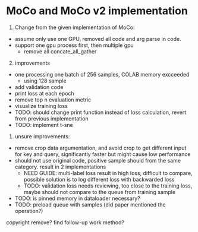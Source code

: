 # MoCo and MoCo v2 implementation

1. Change from the given implementation of MoCo:
  - assume only use one GPU, removed all code and arg parse in code.
  - support one gpu process first, then multiple gpu
    - remove all concate_all_gather
2. improvements
  - one processing one batch of 256 samples, COLAB memory excceeded
    - using 128 sample
  - add validation code
  - print loss at each epoch
  - remove top n evaluation metric
  - visualize training loss
  - TODO: should change print function instead of loss calculation, revert from previous implementation
  - TODO: implement t-sne
1. unsure improvements:
  - remove crop data argumentation, and avoid crop to get different input for key and query, significantly faster but might cause low performance
  - should not use original code, positive sample should from the same category. result in 2 implementations
    - NEED GUIDE: multi-label loss result in high loss, difficult to compare, possible solution is to log different loss with backwarded loss
    - TODO: validation loss needs reviewing, too close to the training loss, maybe should not compare to the queue from training sample 
  - TODO: is pinned memory in dataloader necessary?
  - TODO: preload queue with samples (did paper mentioned the operation?)

copyright remove?
find follow-up work method?